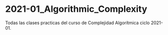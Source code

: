 # 2021-01_Algorithmic_Complexity
Todas las clases practicas del curso de Complejidad Algorítmica ciclo 2021-01.
